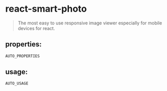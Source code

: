 # react-smart-photo
> The most easy to use responsive image viewer especially for mobile devices for react.


## properties:
```javascript
AUTO_PROPERTIES
```

## usage:
```jsx
AUTO_USAGE
```
